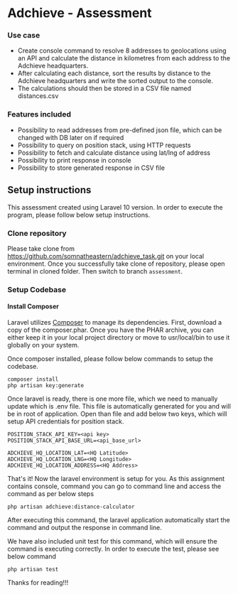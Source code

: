 # Adchieve - Assessment

### Use case
- Create console command to resolve 8 addresses to geolocations using an API and
  calculate the distance in kilometres from each address to the Adchieve headquarters.
-  After calculating each distance, sort the results by distance to the Adchieve headquarters and
   write the sorted output to the console.
-  The calculations should then be stored in a CSV file named distances.csv

### Features included
- Possibility to read addresses from pre-defined json file, which can be changed with DB later on if required
- Possibility to query on position stack, using HTTP requests
- Possibility to fetch and calculate distance using lat/lng of address
- Possibility to print response in console
- Possibility to store generated response in CSV file

## Setup instructions

This assessment created using Laravel 10 version. In order to execute the program, please follow below setup instructions.

### Clone repository

Please take clone from https://github.com/somnatheastern/adchieve_task.git on your local environment. Once you successfully take clone of repository, please open terminal in cloned folder. Then switch to branch ``assessment``.

### Setup Codebase
#### Install Composer
Laravel utilizes [Composer](http://getcomposer.org/) to manage its dependencies. First, download a copy of the composer.phar. Once you have the PHAR archive, you can either keep it in your local project directory or move to usr/local/bin to use it globally on your system.

Once composer installed, please follow below commands to setup the codebase.
````
composer install
php artisan key:generate
````

Once laravel is ready, there is one more file, which we need to manually update which is .env file. This file is automatically generated for you and will be in root of application. Open than file and add below two keys, which will setup API credentials for position stack.

````
POSITION_STACK_API_KEY=<api key>
POSITION_STACK_API_BASE_URL=<api_base_url>

ADCHIEVE_HQ_LOCATION_LAT=<HQ Latitude>
ADCHIEVE_HQ_LOCATION_LNG=<HQ Longitude>
ADCHIEVE_HQ_LOCATION_ADDRESS=<HQ Address>
````

That's it! Now the laravel environment is setup for you. As this assignment contains console, command you can go to command line and access the command as per below steps

````
php artisan adchieve:distance-calculator
````
After executing this command, the laravel application automatically start the command and output the response in command line.

We have also included unit test for this command, which will ensure the command is executing correctly. In order to execute the test, please see below command

````
php artisan test
````

Thanks for reading!!!
